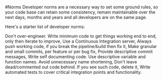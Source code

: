 #Norms Developer norms are a necessary way to set some ground rules, so your code base can retain some consistency, remain maintainable over the next days, months and years and all developers are on the same page.

Here's a starter list of developer norms:

Don't over-engineer. Write minimum code to get things working end to end, only then iterate to improve,
Use a Continuous Integration server,
Always push working code, if you break the pipeline/build then fix it,
Make granular and small commits, per feature or per bug fix,
Provide descriptive commit messages,
Write self documenting code. Use descriptive variable and function names. Avoid unnecessary name shortening,
Don't leave dead/commented out code behind. If you see such code, delete it,
Write automated tests to cover critical integration points and functionality.